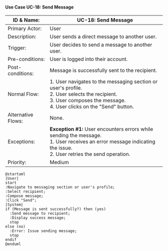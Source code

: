 #### Use Case UC-18: Send Message
| ID & Name:         | UC-18: Send Message                                                                                                                                                            |
| ------------------ | ------------------------------------------------------------------------------------------------------------------------------------------------------------------------------ |
| Primary Actor:     | User                                                                                                                                                                           |
| Description:       | User sends a direct message to another user.                                                                                                                                   |
| Trigger:           | User decides to send a message to another user.                                                                                                                                |
| Pre-conditions:    | User is logged into their account.                                                                                                                                             |
| Post-conditions:   | Message is successfully sent to the recipient.                                                                                                                                 |
| Normal Flow:       | 1. User navigates to the messaging section or user's profile. <br> 2. User selects the recipient. <br> 3. User composes the message. <br> 4. User clicks on the "Send" button. |
| Alternative Flows: | None.                                                                                                                                                                          |
| Exceptions:        | **Exception #1:** User encounters errors while sending the message. <br> 1. User receives an error message indicating the issue. <br> 2. User retries the send operation.      |
| Priority:          | Medium                                                                                                                                                                         |

```plantuml
@startuml
|User|
start
:Navigate to messaging section or user's profile;
:Select recipient;
:Compose message;
:Click "Send";
|System|
if (Message is sent successfully?) then (yes)
  :Send message to recipient;
  :Display success message;
  stop
else (no)
  :Error: Issue sending message;
  stop
endif
@enduml

```
